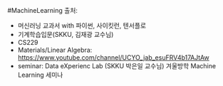 #MachineLearning
출처: 
- 머신러닝 교과서 with 파이썬, 사이킷런, 텐서플로 
- 기계학습입문(SKKU, 김재광 교수님)
- CS229
- Materials/Linear Algebra: https://www.youtube.com/channel/UCYO_jab_esuFRV4b17AJtAw
- seminar: Data eXperienc Lab (SKKU 박은일 교수님) 겨울방학 Machine Learning 세미나
